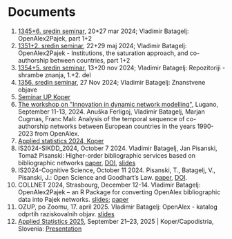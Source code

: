 # Documents

  1. [1345+6. sredin seminar](sreda1345+6.pdf), 20+27 mar 2024; Vladimir Batagelj: OpenAlex2Pajek, part 1+2
  1. [1351+2. sredin seminar](sreda1351+2.pdf), 22+29 maj 2024; Vladimir Batagelj: OpenAlex2Pajek - Institutions, the saturation approach, and co-authorship between countries, part 1+2
  1. [1354+5. sredin seminar](sreda1354+5.pdf), 13+20 nov 2024; Vladimir Batagelj: Repozitoriji - shrambe znanja, 1.+2. del
  1. [1356. sredin seminar](sreda1356.pdf), 27 Nov 2024; Vladimir Batagelj: Znanstvene objave
  1. [Seminar UP Koper](OAkoper.pdf)
  1. [The workshop on "Innovation in dynamic network modelling"](EU_Lugano.pdf), Lugano, September 11-13, 2024. Anuška Ferligoj, Vladimir Batagelj, Marjan Cugmas, Franc Mali: Analysis of the temporal sequence of co-authorship networks between European countries in the years 1990-2023 from OpenAlex.
  1. [Applied statistics 2024, Koper](OA_AS24.pdf)
  1. IS2024-SIKDD_2024, October 7 2024. Vladimir Batagelj, Jan Pisanski, Tomaž Pisanski: Higher-order bibliographic services based on bibliographic networks [paper](IS2024_-_SIKDD_2024_paper_12-1.pdf), [DOI](https://doi.org/10.70314/is.2024.sikdd.12), [slides](bibIS24.pdf)
  1. IS2024-Cognitive Science, October 11 2024. Pisanski, T., Batagelj, V., Pisanski, J.: Open Science and Goodhart’s Law.  [paper](https://is.ijs.si/wp-content/uploads/2024/10/IS2024_-_COGNITIVE_SCIENCE_paper_4-1.pdf), [DOI](https://doi.org/10.70314/is.2024.cog.4).
  2. COLLNET 2024, Strasbourg, December 12-14. Vladimir Batagelj: OpenAlex2Pajek – an R Package for converting OpenAlex bibliographic data into Pajek networks. [slides](collnetVB.pdf); [paper](WorldCoAu.pdf)
  1. OZUP, po Zoomu, 17. april 2025. Vladimir Batagelj: OpenAlex - katalog odprtih raziskovalnih objav. [slides](OAozup.pdf)
  2. [Applied Statistics 2025](https://as.mf.uni-lj.si/), September 21–23, 2025 | Koper/Capodistria, Slovenia: [Presentation](OA_AS25.pdf) 
